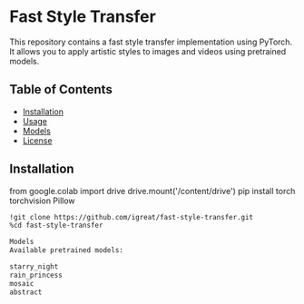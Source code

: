 # Fast Style Transfer

This repository contains a fast style transfer implementation using PyTorch. It allows you to apply artistic styles to images and videos using pretrained models.

## Table of Contents

- [Installation](#installation)
- [Usage](#usage)
- [Models](#models)
- [License](#license)

## Installation

from google.colab import drive
drive.mount('/content/drive')
pip install torch torchvision Pillow

```bash
!git clone https://github.com/igreat/fast-style-transfer.git
%cd fast-style-transfer

Models
Available pretrained models:

starry_night
rain_princess
mosaic
abstract
